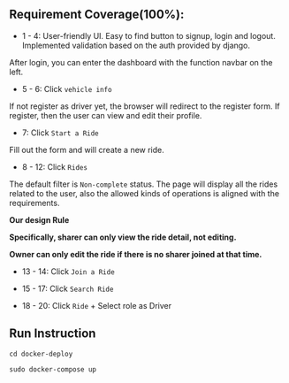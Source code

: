 ## Requirement Coverage(100%):

* 1 - 4: User-friendly UI. Easy to find button to signup, login and logout. Implemented validation based on the auth provided by django.

After login, you can enter the dashboard with the function navbar on the left.

* 5 - 6: Click `vehicle info`

If not register as driver yet, the browser will redirect to the register form.
If register, then the user can view and edit their profile.

* 7: Click `Start a Ride`

Fill out the form and will create a new ride.

* 8 - 12: Click `Rides`

The default filter is `Non-complete` status.
The page will display all the rides related to the user, also the allowed kinds of operations is aligned with the requirements.

**Our design Rule**

**Specifically, sharer can only view the ride detail, not editing.**

**Owner can only edit the ride if there is no sharer joined at that time.**


* 13 - 14: Click `Join a Ride`

* 15 - 17: Click `Search Ride`

* 18 - 20: Click `Ride` + Select role as Driver


## Run Instruction
`cd docker-deploy`

`sudo docker-compose up`
